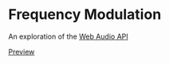 # Frequency Modulation
An exploration of the [Web Audio API](https://developer.mozilla.org/en-US/docs/Web/API/Web_Audio_API)

[Preview](https://zaesur.github.io/frequency-modulation)
